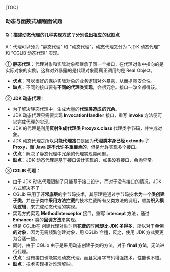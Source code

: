 [TOC]

### 动态与函数式编程面试题

#### Q：描述动态代理的几种实现方式？分别说出相应的优缺点

A：代理可以分为 "静态代理" 和 "动态代理"，动态代理又分为 "JDK 动态代理" 和 "CGLIB 动态代理" 实现。

① **静态代理**：代理对象和实际对象都继承了同一个接口，在代理对象中指向的是实际对象的实例，这样对外暴露的是代理对象而真正调用的是 Real Object。

- **优点**：可以很好的保护实际对象的业务逻辑对外暴露，从而提高安全性。
- **缺点**：不同的接口要有**不同的代理类实现**，会很冗余。接口一改全都得该。

② **JDK 动态代理**：

- 为了解决静态代理中，生成大量的**代理类造成的冗余**。
- JDK 动态代理只需要实现 **InvocationHandler** 接口，重写 **invoke** 方法便可以完成代理的实现。
- JDK 的代理是利用**反射生成代理类 Proxyxx.class** 代理类字节码，并生成对象。
- JDK 动态代理之所以**只能代理接口**是因为**代理类本身已经 extends 了 Proxy，而 Java 是不允许多重继承的**，但是允许实现多个接口。
- **优点**：解决了静态代理中冗余的代理实现类问题。
- **缺点**：JDK 动态代理是基于接口设计实现的，如果没有接口，会抛异常。

③ **CGLIB 代理**：

- 由于 JDK 动态代理限制了只能基于接口设计，而对于没有接口的情况，JDK方式解决不了；
- CGLib 采用了**非常底层**的字节码技术，其原理是通过字节码技术**为一个类创建子类**，并在子类中**采用方法拦截**的技术拦截所有父类方法的调用，顺势**织入横切逻辑**，来完成动态代理的实现。
- 实现方式实现 **MethodInterceptor** 接口，重写 **intercept** 方法，通过 **Enhancer** 类的**回调方法**来实现。
- 但是 CGLib在 创建代理对象时所**花费的时间却比 JDK 多得多**，所以对于**单例的对象**，因为无需频繁创建对象，用 CGLib 合适，反之，使用 JDK 方式要更为合适一些。
- 同时，由于 CGLib 由于是采用动态创建子类的方法，对于 **final 方法**，无法进行代理。
- **优点**：没有接口也能实现动态代理，而且采用字节码增强技术，性能也不错。
- **缺点**：技术实现相对难理解些。













